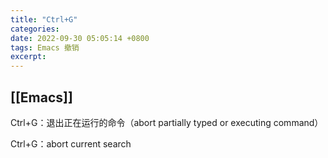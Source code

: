 ```yaml
---
title: "Ctrl+G"
categories: 
date: 2022-09-30 05:05:14 +0800
tags: Emacs 撤销
excerpt: 
---
```







## [[Emacs]]

Ctrl+G：退出正在运行的命令（abort partially typed or executing command）

Ctrl+G：abort current search









